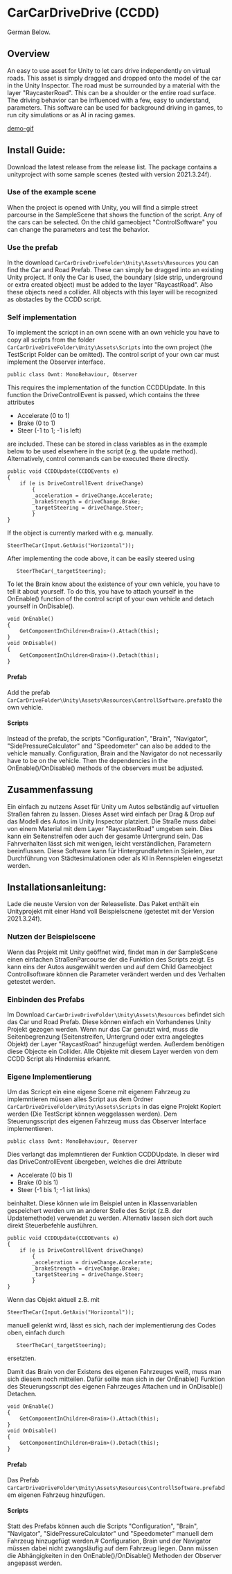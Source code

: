 
# CarCarDriveDrive (CCDD)
German Below.

## Overview
An easy to use asset for Unity to let cars drive independently on virtual roads. 
This asset is simply dragged and dropped onto the model of the car in the Unity Inspector. The road must be surrounded by a material with the layer "RaycasterRoad". This can be a shoulder or the entire road surface.
The driving behavior can be influenced with a few, easy to understand, parameters.
This software can be used for background driving in games, to run city simulations or as AI in racing games.

[demo-gif](./InstallGuide/Demo.gif)

## Install Guide:
Download the latest release from the release list.
The package contains a unityproject with some sample scenes (tested with version 2021.3.24f).
### Use of the example scene
When the project is opened with Unity, you will find a simple street parcourse in the SampleScene that shows the function of the script.
Any of the cars can be selected. On the child gameobject "ControlSoftware" you can change the parameters and test the behavior.

### Use the prefab
In the download `CarCarDriveDriveFolder\Unity\Assets\Resources` you can find the Car and Road Prefab. These can simply be dragged into an existing Unity project.
If only the Car is used, the boundary (side strip, underground or extra created object) must be added to the layer "RaycastRoad". Also these objects need a collider.
All objects with this layer will be recognized as obstacles by the CCDD script.

### Self implementation
To implement the scricpt in an own scene with an own vehicle you have to copy all scripts from the folder `CarCarDriveDriveFolder\Unity\Assets\Scripts` into the own project (the TestScript Folder can be omitted).
The control script of your own car must implement the Observer interface.

    public class Ownt: MonoBehaviour, Observer

This requires the implementation of the function CCDDUpdate.
In this function the DriveControllEvent is passed, which contains the three attributes
 - Accelerate (0 to 1)
 - Brake (0 to 1)
 - Steer (-1 to 1; -1 is left)
 
are included. These can be stored in class variables as in the example below to be used elsewhere in the script (e.g. the update method). Alternatively, control commands can be executed there directly.
    
    public void CCDDUpdate(CCDDEvents e)  
    {  
        if (e is DriveControllEvent driveChange)  
    	    {  
    	    _acceleration = driveChange.Accelerate;  
    	    _brakeStrength = driveChange.Brake;  
    	    _targetSteering = driveChange.Steer;  
    	    }  
    }

If the object is currently marked with e.g. manually.

    SteerTheCar(Input.GetAxis("Horizontal"));
After implementing the code above, it can be easily steered using

       SteerTheCar(_targetSteering);
To let the Brain know about the existence of your own vehicle, you have to tell it about yourself. To do this, you have to attach yourself in the OnEnable() function of the control script of your own vehicle and detach yourself in OnDisable().

    void OnEnable()  
    {  
    	GetComponentInChildren<Brain>().Attach(this);  
    }  
    void OnDisable()  
    {  
	    GetComponentInChildren<Brain>().Detach(this);  
    }

#### Prefab
Add the prefab `CarCarDriveFolder\Unity\Assets\Resources\ControllSoftware.prefab`to the own vehicle.

#### Scripts
Instead of the prefab, the scripts "Configuration", "Brain", "Navigator", "SidePressureCalculator" and "Speedometer" can also be added to the vehicle manually.
Configuration, Brain and the Navigator do not necessarily have to be on the vehicle. Then the dependencies in the OnEnable()/OnDisable() methods of the observers must be adjusted.



## Zusammenfassung
Ein einfach zu nutzens Asset für Unity um Autos selbständig auf virtuellen Straßen fahren zu lassen. 
Dieses Asset wird einfach per Drag & Drop auf das Modell des Autos im Unity Inspector platziert. Die Straße muss dabei von einem Material mit dem Layer "RaycasterRoad" umgeben sein. Dies kann ein Seitenstreifen oder auch der gesamte Untergrund sein.
Das Fahrverhalten lässt sich mit wenigen, leicht verständlichen, Parametern beeinflussen.
Diese Software kann für Hintergrundfahrten in Spielen, zur Durchführung von Städtesimulationen oder als KI in Rennspielen eingesetzt werden.


## Installationsanleitung:
Lade die neuste Version von der Releaseliste.
Das Paket enthält ein Unityprojekt mit einer Hand voll Beispielscnene (getestet mit der Version 2021.3.24f).

### Nutzen der Beispielscene
Wenn das Projekt mit Unity geöffnet wird, findet man in der SampleScene einen einfachen StraßenParcourse der die Funktion des Scripts zeigt.
Es kann eins der Autos ausgewählt werden und auf dem Child Gameobject Controllsoftware können die Parameter verändert werden und des Verhalten getestet werden.

### Einbinden des Prefabs
Im Download `CarCarDriveDriveFolder\Unity\Assets\Resources` befindet sich das Car und Road Prefab. Diese können einfach ein Vorhandenes Unity Projekt gezogen werden.
Wenn nur das Car genutzt wird, muss die Seitenbegrenzung (Seitenstreifen, Untergrund oder extra angelegtes Objekt) der Layer "RaycastRoad" hinzugefügt werden. Außerdem benötigen diese Objecte ein Collider.
Alle Objekte mit diesem Layer werden von dem CCDD Script als Hinderniss erkannt.

### Eigene Implementierung
Um das Scricpt ein eine eigene Scene mit eigenem Fahrzeug zu implemntieren müssen alles Script aus dem Ordner `CarCarDriveDriveFolder\Unity\Assets\Scripts` in das eigne Projekt Kopiert werden (Die TestScript können weggelassen werden).
Dem Steuerungsscript des eigenen Fahrzeug muss das Observer Interface implementieren.

    public class Ownt: MonoBehaviour, Observer
Dies verlangt das implemntieren der Funktion CCDDUpdate.
In dieser wird das DriveControllEvent übergeben, welches die drei Attribute
 - Accelerate (0 bis 1)
 - Brake (0 bis 1)
 - Steer (-1 bis 1; -1 ist links)
 
beinhaltet. Diese können wie im Beispiel unten in Klassenvariablen gespeichert werden um an anderer Stelle des Script (z.B. der Updatemethode) verwendet zu werden. Alternativ lassen sich dort auch direkt Steuerbefehle ausführen.

    
    public void CCDDUpdate(CCDDEvents e)  
    {  
        if (e is DriveControllEvent driveChange)  
    	    {  
    	    _acceleration = driveChange.Accelerate;  
    	    _brakeStrength = driveChange.Brake;  
    	    _targetSteering = driveChange.Steer;  
    	    }  
    }
Wenn das Objekt aktuell z.B. mit 

    SteerTheCar(Input.GetAxis("Horizontal"));
manuell gelenkt wird, lässt es sich, nach der implementierung des Codes oben, einfach durch

       SteerTheCar(_targetSteering);

ersetzten.

Damit das Brain von der Existens des eigenen Fahrzeuges weiß, muss man sich diesem noch mitteilen. Dafür sollte man sich in der OnEnable() Funktion des Steuerungsscript des eigenen Fahrzeuges Attachen und in OnDisable() Detachen.

    void OnEnable()  
    {  
    	GetComponentInChildren<Brain>().Attach(this);  
    }  
    void OnDisable()  
    {  
	    GetComponentInChildren<Brain>().Detach(this);  
    }

#### Prefab
Das Prefab `CarCarDriveDriveFolder\Unity\Assets\Resources\ControllSoftware.prefab`dem eigenen Fahrzeug hinzufügen.


#### Scripts
Statt des Prefabs können auch die Scripts "Configuration", "Brain", "Navigator", "SidePressureCalculator" und "Speedometer" manuell dem Fahrzeug hinzugefügt werden.#
Configuration, Brain und der Navigator müssen dabei nicht zwangsläufig auf dem Fahrzeug liegen. Dann müssen die Abhängigkeiten in den OnEnable()/OnDisable() Methoden der Observer angepasst werden.
